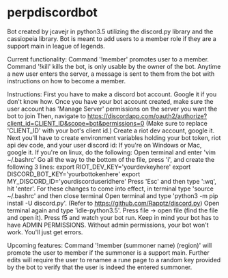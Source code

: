 # perpdiscordbot
Bot created by jcavejr in python3.5 utilizing the discord.py library and the cassiopeia library. Bot is meant to add users to a member role if they are a support main in league of legends.

Current functionality:
  Command '!member' promotes user to a member.
  Command '!kill' kills the bot, is only usable by the owner of the bot.
  Anytime a new user enters the server, a message is sent to them from the bot with instructions on how to become a member.
  
Instructions:
  First you have to make a discord bot account. Google it if you don't know how.
  Once you have your bot account created, make sure the user account has 'Manage Server' permissions on the server you want the     bot to join
  Then, navigate to https://discordapp.com/oauth2/authorize?client_id=CLIENT_ID&scope=bot&permissions=0
    (Make sure to replace 'CLIENT_ID' with your bot's client id.)
  Create a riot dev account, google it.
  Next you'll have to create environment variables holding your bot token, riot api dev code, and your user discord id:
    If you're on Windows or Mac, google it. If you're on linux, do the following:
      Open terminal and enter 'vim ~/.bashrc'
      Go all the way to the bottom of the file, press 'i', and create the following 3 lines:
        export RIOT_DEV_KEY='yourdevkeyhere'
        export DISCORD_BOT_KEY='yourbottokenhere'
        export MY_DISCORD_ID='yourdiscorduseridhere'
      Press 'Esc' and then type ':wq', hit 'enter'.
      For these changes to come into effect, in terminal type 'source ~/.bashrc' and then close terminal
    Open terminal and type 'python3 -m pip install -U discord.py'. (Refer to https://github.com/Rapptz/discord.py)
    Open terminal again and type 'idle-python3.5'. Press file -> open file (find the file and open it). Press f5 and watch your bot run.
    Keep in mind your bot has to have ADMIN PERMISSIONS. Without admin permissions, your bot won't work. You'll just get errors.
    
Upcoming features:
  Command '!member (summoner name) (region)' will promote the user to member if the summoner is a support main. Further edits    will require the user to renamee a rune page to a random key provided by the bot to verify that the user is indeed the      entered summoner.

